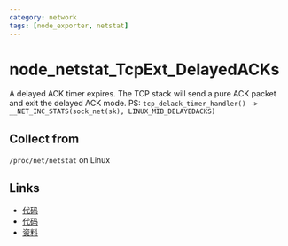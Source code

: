 ```yaml
---
category: network
tags: [node_exporter, netstat]
---
```

# node_netstat_TcpExt_DelayedACKs

A delayed ACK timer expires. The TCP stack will send a pure ACK packet and exit the delayed ACK mode.
PS: `tcp_delack_timer_handler() -> __NET_INC_STATS(sock_net(sk), LINUX_MIB_DELAYEDACKS)`  
## Collect from

`/proc/net/netstat` on Linux

## Links

- [代码](https://github.com/prometheus/node_exporter/blob/master/collector/netstat_linux.go#L97)
- [代码](https://github.com/torvalds/linux/blob/master/net/ipv4/tcp_timer.c#L318)
- [资料](https://github.com/moooofly/MarkSomethingDown/blob/master/Linux/TCP%20%E7%9B%B8%E5%85%B3%E7%BB%9F%E8%AE%A1%E4%BF%A1%E6%81%AF%E8%AF%A6%E8%A7%A3.md)
